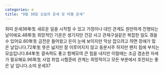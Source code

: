 ```yaml
---
categories: e
title: "9월 30일 오늘의 운세 및 띠별 운세"
---
```

쥐띠 운세36年生 새로운 일을 시작할 수 있고 가정이나 대인 관계도 원만하게 진행되는 날이에요.48年生 희망적인 기운은 생기지만 건강 사고 관재구설같은 복잡한 일도 겪을 수 있어요.60年生 금전운 들어왔고 돈이 눈에 보이지만 막상 잡으려고 하면 장애가 많은 날입니다.72年生 뜻은 넓지만 잘 이루어지지 않고 동분서주 하지만 왠지 힘에 부치는 모습입니다.84年生 결속력도 좋고 함께모여 큰 힘을 내지만 이럴때는 조금 겸손한 자세가 필요해요.96年生 사업 취업 시험준비 관계는 희망적이고 모든 부분에서 호전되는 좋은 날 입니다.소띠 운세37